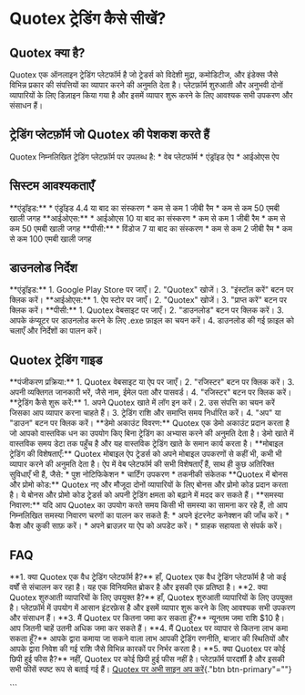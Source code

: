 # Quotex ट्रेडिंग कैसे सीखें?

## Quotex क्या है?

Quotex एक ऑनलाइन ट्रेडिंग प्लेटफॉर्म है जो ट्रेडर्स को विदेशी मुद्रा, कमोडिटीज, और
इंडेक्स जैसे विभिन्न प्रकार की संपत्तियों का व्यापार करने की अनुमति देता है। प्लेटफ़ॉर्म
शुरुआती और अनुभवी दोनों व्यापारियों के लिए डिज़ाइन किया गया है और इसमें व्यापार शुरू
करने के लिए आवश्यक सभी उपकरण और संसाधन हैं।

## ट्रेडिंग प्लेटफ़ॉर्म जो Quotex की पेशकश करते हैं

Quotex निम्नलिखित ट्रेडिंग प्लेटफ़ॉर्म पर उपलब्ध है: \* वेब प्लेटफॉर्म \* एंड्रॉइड ऐप \*
आईओएस ऐप

## सिस्टम आवश्यकताएँ

\*\*एंड्रॉइड:\*\* \* एंड्रॉइड 4.4 या बाद का संस्करण \* कम से कम 1 जीबी रैम \* कम
से कम 50 एमबी खाली जगह \*\*आईओएस:\*\* \* आईओएस 10 या बाद का संस्करण \* कम से
कम 1 जीबी रैम \* कम से कम 50 एमबी खाली जगह \*\*पीसी:\*\* \* विंडोज 7 या बाद
का संस्करण \* कम से कम 2 जीबी रैम \* कम से कम 100 एमबी खाली जगह

## डाउनलोड निर्देश

\*\*एंड्रॉइड:\*\* 1. Google Play Store पर जाएँ। 2. "Quotex" खोजें। 3.
"इंस्टॉल करें" बटन पर क्लिक करें। \*\*आईओएस:\*\* 1. ऐप स्टोर पर जाएँ। 2.
"Quotex" खोजें। 3. "प्राप्त करें" बटन पर क्लिक करें। \*\*पीसी:\*\* 1.
Quotex वेबसाइट पर जाएँ। 2. "डाउनलोड" बटन पर क्लिक करें। 3. आपके कंप्यूटर पर
डाउनलोड करने के लिए .exe फ़ाइल का चयन करें। 4. डाउनलोड की गई फ़ाइल को चलाएँ और
निर्देशों का पालन करें।

## Quotex ट्रेडिंग गाइड

\*\*पंजीकरण प्रक्रिया:\*\* 1. Quotex वेबसाइट या ऐप पर जाएँ। 2. "रजिस्टर"
बटन पर क्लिक करें। 3. अपनी व्यक्तिगत जानकारी भरें, जैसे नाम, ईमेल पता और पासवर्ड।
4. "रजिस्टर" बटन पर क्लिक करें। \*\*ट्रेडिंग कैसे शुरू करें:\*\* 1. अपने Quotex
खाते में लॉग इन करें। 2. उस संपत्ति का चयन करें जिसका आप व्यापार करना चाहते हैं। 3.
ट्रेडिंग राशि और समाप्ति समय निर्धारित करें। 4. "अप" या "डाउन" बटन
पर क्लिक करें। \*\*डेमो अकाउंट विवरण:\*\* Quotex एक डेमो अकाउंट प्रदान करता है जो
आपको वास्तविक धन का उपयोग किए बिना ट्रेडिंग का अभ्यास करने की अनुमति देता है। डेमो
खाते में वास्तविक समय डेटा तक पहुँच है और यह वास्तविक ट्रेडिंग खाते के समान कार्य करता
है। \*\*मोबाइल ट्रेडिंग की विशेषताएँ:\*\* Quotex मोबाइल ऐप ट्रेडर्स को अपने मोबाइल
उपकरणों से कहीं भी, कभी भी व्यापार करने की अनुमति देता है। ऐप में वेब प्लेटफॉर्म की
सभी विशेषताएँ हैं, साथ ही कुछ अतिरिक्त सुविधाएँ भी हैं, जैसे: \* पुश नोटिफिकेशन \*
चार्टिंग उपकरण \* तकनीकी संकेतक \*\*Quotex में बोनस और प्रोमो कोड:\*\* Quotex
नए और मौजूदा दोनों व्यापारियों के लिए बोनस और प्रोमो कोड प्रदान करता है। ये बोनस
और प्रोमो कोड ट्रेडर्स को अपनी ट्रेडिंग क्षमता को बढ़ाने में मदद कर सकते हैं। \*\*समस्या
निवारण:\*\* यदि आप Quotex का उपयोग करते समय किसी भी समस्या का सामना कर रहे
हैं, तो आप निम्नलिखित समस्या निवारण चरणों का पालन कर सकते हैं: \* अपने इंटरनेट
कनेक्शन की जाँच करें। \* कैश और कुकी साफ़ करें। \* अपने ब्राउज़र या ऐप को अपडेट करें। \*
ग्राहक सहायता से संपर्क करें।

## FAQ

\*\*1. क्या Quotex एक वैध ट्रेडिंग प्लेटफॉर्म है?\*\* हाँ, Quotex एक वैध ट्रेडिंग
प्लेटफॉर्म है जो कई वर्षों से संचालन कर रहा है। यह एक विनियमित ब्रोकर है और इसकी एक
प्रतिष्ठा है। \*\*2. क्या Quotex शुरुआती व्यापारियों के लिए उपयुक्त है?\*\* हाँ,
Quotex शुरुआती व्यापारियों के लिए उपयुक्त है। प्लेटफ़ॉर्म में उपयोग में आसान इंटरफ़ेस है और
इसमें व्यापार शुरू करने के लिए आवश्यक सभी उपकरण और संसाधन हैं। \*\*3. मैं Quotex पर
कितना जमा कर सकता हूँ?\*\* न्यूनतम जमा राशि \$10 है। आप जितनी चाहें उतनी अधिक
जमा कर सकते हैं। \*\*4. मैं Quotex पर व्यापार से कितना लाभ कमा सकता हूँ?\*\* आपके
द्वारा कमाया जा सकने वाला लाभ आपकी ट्रेडिंग रणनीति, बाजार की स्थितियों और आपके
द्वारा निवेश की गई राशि जैसे विभिन्न कारकों पर निर्भर करता है। \*\*5. क्या Quotex
पर कोई छिपी हुई फीस है?\*\* नहीं, Quotex पर कोई छिपी हुई फीस नहीं है। प्लेटफ़ॉर्म
पारदर्शी है और इसकी सभी फीसें स्पष्ट रूप से बताई गई हैं। [Quotex पर अभी साइन अप
करें](\%22https://traff.sbs/brokerqxsignup\%22){."btn
btn-primary"=""}

\`\`\`

